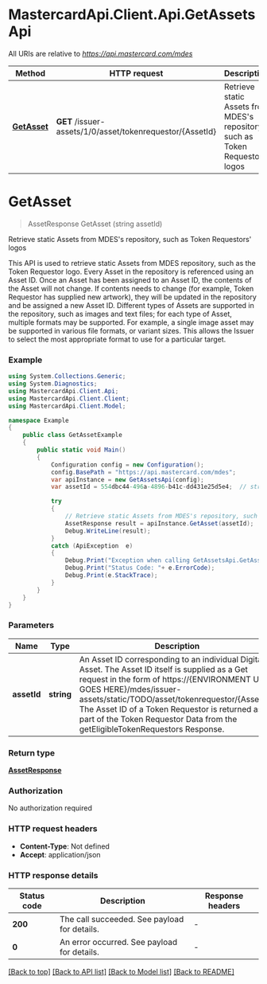 # MastercardApi.Client.Api.GetAssetsApi

All URIs are relative to *https://api.mastercard.com/mdes*

Method | HTTP request | Description
------------- | ------------- | -------------
[**GetAsset**](GetAssetsApi.md#getasset) | **GET** /issuer-assets/1/0/asset/tokenrequestor/{AssetId} | Retrieve static Assets from MDES&#39;s repository, such as Token Requestors&#39; logos


<a name="getasset"></a>
# **GetAsset**
> AssetResponse GetAsset (string assetId)

Retrieve static Assets from MDES's repository, such as Token Requestors' logos

This API is used to retrieve static Assets from MDES repository, such as the Token Requestor logo. Every Asset in the repository is referenced using an Asset ID. Once an Asset has been assigned to an Asset ID, the contents of the Asset will not change. If contents needs to change (for example, Token Requestor has supplied new artwork), they will be updated in the repository and be assigned a new Asset ID. Different types of Assets are supported in the repository, such as images and text files; for each type of Asset, multiple formats may be supported. For example, a single image asset may be supported in various file formats, or variant sizes. This allows the Issuer to select the most appropriate format to use for a particular target. 

### Example
```csharp
using System.Collections.Generic;
using System.Diagnostics;
using MastercardApi.Client.Api;
using MastercardApi.Client.Client;
using MastercardApi.Client.Model;

namespace Example
{
    public class GetAssetExample
    {
        public static void Main()
        {
            Configuration config = new Configuration();
            config.BasePath = "https://api.mastercard.com/mdes";
            var apiInstance = new GetAssetsApi(config);
            var assetId = 554dbc44-496a-4896-b41c-dd431e25d5e4;  // string | An Asset ID corresponding to an individual Digital Asset. The Asset ID itself is supplied as a Get request in the form of https://{ENVIRONMENT URL GOES HERE}/mdes/issuer-assets/static/TODO/asset/tokenrequestor/{AssetID}. The Asset ID of a Token Requestor is returned as part of the Token Requestor Data from the getEligibleTokenRequestors Response. 

            try
            {
                // Retrieve static Assets from MDES's repository, such as Token Requestors' logos
                AssetResponse result = apiInstance.GetAsset(assetId);
                Debug.WriteLine(result);
            }
            catch (ApiException  e)
            {
                Debug.Print("Exception when calling GetAssetsApi.GetAsset: " + e.Message );
                Debug.Print("Status Code: "+ e.ErrorCode);
                Debug.Print(e.StackTrace);
            }
        }
    }
}
```

### Parameters

Name | Type | Description  | Notes
------------- | ------------- | ------------- | -------------
 **assetId** | **string**| An Asset ID corresponding to an individual Digital Asset. The Asset ID itself is supplied as a Get request in the form of https://{ENVIRONMENT URL GOES HERE}/mdes/issuer-assets/static/TODO/asset/tokenrequestor/{AssetID}. The Asset ID of a Token Requestor is returned as part of the Token Requestor Data from the getEligibleTokenRequestors Response.  | 

### Return type

[**AssetResponse**](AssetResponse.md)

### Authorization

No authorization required

### HTTP request headers

 - **Content-Type**: Not defined
 - **Accept**: application/json


### HTTP response details
| Status code | Description | Response headers |
|-------------|-------------|------------------|
| **200** | The call succeeded. See payload for details. |  -  |
| **0** | An error occurred. See payload for details. |  -  |

[[Back to top]](#) [[Back to API list]](../README.md#documentation-for-api-endpoints) [[Back to Model list]](../README.md#documentation-for-models) [[Back to README]](../README.md)

